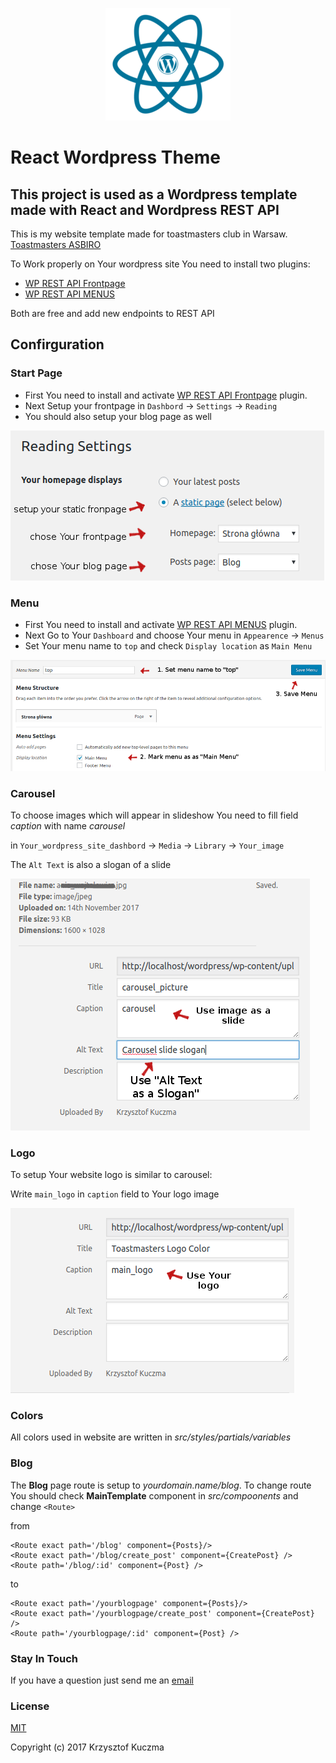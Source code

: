 <p  align="center">
    <img src="https://github.com/KrzysiekKuczma/Toastmasters_Site/blob/master/readme_screenshots/react_wordpress.png?raw=true" alt="react_wordpress">
</p>

React Wordpress Theme
===

This project is used as a Wordpress template made with React and Wordpress REST API
---

This is my website template made for toastmasters club in Warsaw.
[Toastmasters ASBIRO](http://toastmasters.asbiro.pl/)

To Work properly on Your wordpress site You need to install two plugins:
* [WP REST API Frontpage](https://wordpress.org/plugins/wp-rest-api-frontpage/)
* [WP REST API MENUS](https://wordpress.org/plugins/wp-rest-api-v2-menus/)

Both are free and add new endpoints to REST API

## Confirguration

### Start Page 

* First You need to install and activate [WP REST API Frontpage](https://wordpress.org/plugins/wp-rest-api-frontpage/) plugin.
* Next Setup your frontpage in ```Dashbord``` -> ```Settings``` -> ```Reading```
* You should also setup your blog page as well

![setup frontpage](./readme_screenshots/frontpage_config.png?raw=true "frontpage config")

### Menu

* First You need to install and activate [WP REST API MENUS](https://wordpress.org/plugins/wp-rest-api-v2-menus/) plugin.
* Next Go to Your ```Dashboard``` and choose Your menu in ```Appearence``` -> ```Menus```
* Set Your menu name to ```top``` and check ```Display location``` as ```Main Menu```

![setup menu](./readme_screenshots/menu_config.png?raw=true "logo config")

### Carousel

To choose images which will appear in slideshow You need to fill field *caption* with name *carousel* 

in `Your_wordpress_site_dashbord` -> `Media` -> `Library` -> `Your_image`

The `Alt Text` is also a slogan of a slide

![Choose slide images](./readme_screenshots/carousel_config.png?raw=true "carousel config")


### Logo
To setup Your website logo is similar to carousel:

Write `main_logo` in `caption` field to Your logo image

![Choose logo image](./readme_screenshots/logo_config.png?raw=true "logo config")


### Colors

All colors used in website are written in *src/styles/partials/variables*

### Blog
The **Blog** page route is setup to *yourdomain.name/blog*. To change route You should check **MainTemplate** component in *src/compoonents* and change `<Route>` 

from 
```
<Route exact path='/blog' component={Posts}/>
<Route exact path='/blog/create_post' component={CreatePost} />
<Route path='/blog/:id' component={Post} />
```

to

```
<Route exact path='/yourblogpage' component={Posts}/>
<Route exact path='/yourblogpage/create_post' component={CreatePost} />
<Route path='/yourblogpage/:id' component={Post} />
```

### Stay In Touch

If you have a question just send me an [email](mailto:kuczma.krzysiek@gmail.com) 

### License

[MIT](http://opensource.org/licenses/MIT)

Copyright (c) 2017 Krzysztof Kuczma